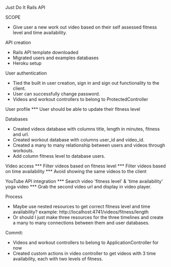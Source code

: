 Just Do It Rails API

SCOPE
* Give user a new work out video based on their self assessed fitness level and time availability.

API creation
* Rails API template downloaded
* Migrated users and examples databases
* Heroku setup

User authentication
* Tied the built in user creation, sign in and sign out functionality to the client.
* User can successfully change password.
* Videos and workout controllers to belong to ProtectedController

User profile
*** User should be able to update their fitness level

Databases
* Created videos database with columns title, length in minutes, fitness and url.
* Created workout database with columns user_id and video_id.
* Created a many to many relationship between users and videos through workouts.
* Add column fitness level to database users.

Video access
*** Filter videos based on fitness level
*** Filter videos based on time availability
*** Avoid showing the same videos to the client

YouTube API integration
*** Search video 'fitness level' & 'time availability' yoga video
*** Grab the second video url and display in video player.

Process
* Maybe use nested resources to get correct fitness level and time availability?
 example: http://localhost:4741/videos/fitness/length
* Or should I just make three resources for the three timelines and create a
 many to many connections between them and user databases.

 Commit:
 * Videos and workout controllers to belong to ApplicationController for now
 * Created custom actions in video controller to get videos with 3 time availability,
 each with two levels of fitness.
